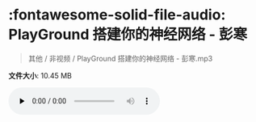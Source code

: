 # :fontawesome-solid-file-audio: PlayGround 搭建你的神经网络 - 彭寒

> 其他 / 非视频 / PlayGround 搭建你的神经网络 - 彭寒.mp3

**文件大小**: 10.45 MB

<audio preload="none" controls><source src="https://file.hsyhx.top/其他/非视频/PlayGround 搭建你的神经网络 - 彭寒.mp3" type="audio/mpeg">您的浏览器不支持此音频格式</audio>